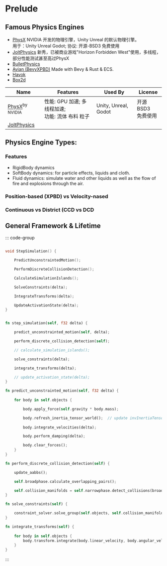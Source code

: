 ﻿
# Prelude


## Famous Physics Engines

- [PhysX](https://github.com/NVIDIA-Omniverse/PhysX) NVIDIA 开发的物理引擎，Unity Unreal 的默认物理引擎。  
  用于：Unity Unreal Godot; 协议: 开源-BSD3 免费使用
- [JoltPhysics](https://github.com/jrouwe/JoltPhysics) 新秀，已被商业游戏"Horizon Forbidden West"使用，多线程，部分性能测试甚至高过PhysX
- [BulletPhysics](https://github.com/bulletphysics/bullet3)
- [Avian (BevyXPBD)](https://github.com/Jondolf/avian) Made with Bevy & Rust & ECS.
- [Havok](https://en.wikipedia.org/wiki/Havok_(software))
- [Box2d](https://box2d.org/documentation_v3/hello.html)

Name | Features                            | Used By | License 
--- |-------------------------------------| --- | --- 
[PhysX](https://github.com/NVIDIA-Omniverse/PhysX)<sup>by NVIDIA</sup> | 性能: GPU 加速; 多线程加速; <br>功能: 流体 布料 粒子 | Unity, Unreal, Godot | 开源 BSD3  <br>免费使用
[JoltPhysics](https://github.com/jrouwe/JoltPhysics) | 


## Physics Engine Types: 

### Features

- RigidBody dynamics
- SoftBody dynamics: for particle effects, liquids and cloth.
- Fluid dynamics: simulate water and other liquids as well as the flow of fire and explosions through the air.

### Position-based (XPBD) vs Velocity-nased


### Continuous vs District (CCD vs DCD

##  General Framework & Lifetime

::: code-group

```cpp [C++]

void StepSimulation() {

    PredictUnconstraintedMotion();

    PerformDiscreteCollisionDetection();

    CalculateSimulationIslands();

    SolveConstraints(delta);

    IntegrateTransforms(delta);

    UpdateActivationState(delta);
}
```

```rust [Rust]

fn step_simulation(self, f32 delta) {

    predict_unconstrainted_motion(self, delta);

    perform_discrete_collision_detection(self);

    // calculate_simulation_islands();

    solve_constraints(delta);

    integrate_transforms(delta);

    // update_activation_state(delta);
}

fn predict_unconstrainted_motion(self, f32 delta) {
    
    for body in self.objects {

        body.apply_force(self.gravity * body.mass);

        body.refresh_inertia_tensor_world();  // update invInertiaTensorWorld. used in subsequent calculations.
        
        body.integrate_velocities(delta);

        body.perform_damping(delta);

        body.clear_forces();
    }
}

fn perform_discrete_collision_detection(self) {

    update_aabbs();

    self.broadphase.calculate_overlapping_pairs();

    self.collision_manifolds = self.narrowphase.detect_collisions(broadphase.get_overlapping_pairs());
}

fn solve_constraints(self) {

    constraint_solver.solve_group(self.objects, self.collision_manifolds, delta);
}

fn integrate_transforms(self) {
    
    for body in self.objects {
        body.transform.integrate(body.linear_velocity, body.angular_velocity, delta);
    }
}
```
:::